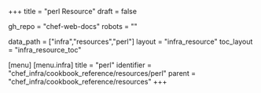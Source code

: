 +++
title = "perl Resource"
draft = false

gh_repo = "chef-web-docs"
robots = ""

data_path = ["infra","resources","perl"]
layout = "infra_resource"
toc_layout = "infra_resource_toc"


[menu]
  [menu.infra]
    title = "perl"
    identifier = "chef_infra/cookbook_reference/resources/perl"
    parent = "chef_infra/cookbook_reference/resources"
+++

<!-- The contents of this page are automatically generated from the perl.yaml file in the data directory. -->
<!-- To suggest a change, edit the https://github.com/chef/chef/blob/master/lib/chef/resource/perl.rb file
      and submit a pull request to the https://github.com/chef/chef repository. -->
